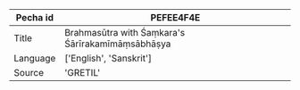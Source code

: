 |Pecha id | PEFEE4F4E
| --- | --- 
|Title | Brahmasūtra with Śaṃkara's Śārīrakamīmāṃsābhāṣya 
|Language | ['English', 'Sanskrit']
|Source | 'GRETIL'